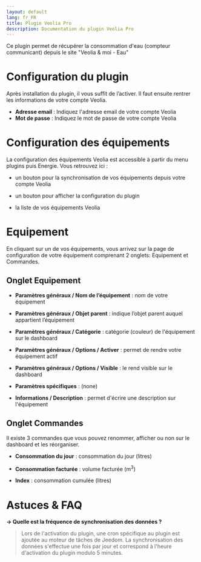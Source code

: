 ```yaml
---
layout: default
lang: fr_FR
title: Plugin Veolia Pro
description: Documentation du plugin Veolia Pro
---
```


Ce plugin permet de récupérer la consommation d'eau (compteur communicant) depuis le site "Veolia & moi - Eau"

Configuration du plugin 
=======================

Après installation du plugin, il vous suffit de l’activer. Il faut ensuite rentrer les informations de votre compte Veolia.

-   **Adresse email** : Indiquez l'adresse email de votre compte Veolia
-   **Mot de passe** : Indiquez le mot de passe de votre compte Veolia

Configuration des équipements 
=============================

La configuration des équipements Veolia est accessible à partir du menu plugins puis Energie. Vous retrouvez ici :

-   un bouton pour la synchronisation de vos équipements depuis votre compte Veolia

-   un bouton pour afficher la configuration du plugin

-   la liste de vos équipements Veolia

Equipement
==========

En cliquant sur un de vos équipements, vous arrivez sur la page de configuration de votre équipement comprenant 2 onglets: Equipement et
Commandes.

Onglet Equipement
-----------------

-   **Paramètres généraux / Nom de l’équipement** : nom de votre équipement

-   **Paramètres généraux / Objet parent** : indique l’objet parent auquel appartient l’équipement

-   **Paramètres généraux / Catégorie** : catégorie (couleur) de l'équipement sur le dashboard

-   **Paramètres généraux / Options / Activer** : permet de rendre votre équipement actif

-   **Paramètres généraux / Options / Visible** : le rend visible sur le dashboard

-   **Paramètres spécifiques** : (none)

-   **Informations / Description** : permet d'écrire une description sur l'équipement

Onglet Commandes
----------------

Il existe 3 commandes que vous pouvez renommer, afficher ou non sur le dashboard et les réorganiser.

-   **Consommation du jour** : consommation du jour (litres)

-   **Consommation facturée** : volume facturée (m<sup>3</sup>)

-   **Index** : consommation cumulée (litres)


Astuces & FAQ
=============

**-> Quelle est la fréquence de synchronisation des données ?**

>Lors de l'activation du plugin, une cron spécifique au plugin est ajoutée au moteur de tâches de Jeedom. La synchronisation des données s'effectue une fois par jour et correspond à l'heure d'activation du plugin modulo 5 minutes.

